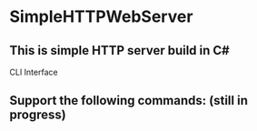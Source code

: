 # SimpleHTTPWebServer
## This is simple HTTP server build in C#
CLI Interface
## Support the following commands: (still in progress)
